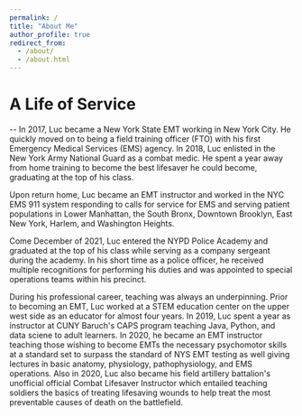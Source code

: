 ```yaml
---
permalink: /
title: "About Me"
author_profile: true
redirect_from: 
  - /about/
  - /about.html
---
```


# A Life of Service
--
In 2017, Luc became a New York State EMT working in New York City. He quickly moved on to being a field training officer (FTO) with his first Emergency Medical Services (EMS) agency. In 2018, Luc enlisted in the New York Army National Guard as a combat medic. He spent a year away from home training to become the best lifesaver he could become, graduating at the top of his class. 

Upon return home, Luc became an EMT instructor and worked in the NYC EMS 911 system responding to calls for service for EMS and serving patient populations in Lower Manhattan, the South Bronx, Downtown Brooklyn, East New York, Harlem, and Washington Heights. 

Come December of 2021, Luc entered the NYPD Police Academy and graduated at the top of his class while serving as a company sergeant during the academy. In his short time as a police officer, he received multiple recognitions for performing his duties and was appointed to special operations teams within his precinct.

During his professional career, teaching was always an underpinning. Prior to becoming an EMT, Luc worked at a STEM education center on the upper west side as an educator for almost four years. In 2019, Luc spent a year as instructor at CUNY Baruch's CAPS program teaching Java, Python, and data sciene to adult learners. In 2020, he became an EMT instructor teaching those wishing to become EMTs the necessary psychomotor skills at a standard set to surpass the standard of NYS EMT testing as well giving lectures in basic anatomy, physiology, pathophysiology, and EMS operations. Also in 2020, Luc also became his field artillery battalion's unofficial official Combat Lifesaver Instructor which entailed teaching soldiers the basics of treating lifesaving wounds to help treat the most preventable causes of death on the battlefield.